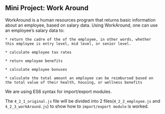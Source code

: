 ## Mini Project: Work Around

WorkAround is a human resources program that returns basic information about an employee, based on salary data. Using WorkAround, one can use an employee’s salary data to:

    * return the cadre of the of the employee, in other words, whether this employee is entry level, mid level, or senior level.

    * calculate employee tax rates

    * return employee benefits

    * calculate employee bonuses

    * calculate the total amount an employee can be reimbursed based on the total value of their health, housing, or wellness benefits

We are using ES6 syntax for import/export modules.

The `4_2_1_original.js` file will be divided into 2 files(`4_2_2_employee.js` and `4_2_3_workAround.js`) to show how to `import/export module` is worked.

